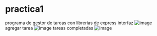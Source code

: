 # practica1
programa de gestor de tareas con librerias de express
interfaz
![image](https://github.com/user-attachments/assets/baedff68-7b3f-4538-b9c3-15006a0599b9)
agregar tarea
![image](https://github.com/user-attachments/assets/8987029b-0562-4b12-8d83-53a0322bb517)
tareas completadas
![image](https://github.com/user-attachments/assets/5bf1824b-3b1c-4b1f-8789-e21443d12483)



